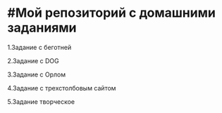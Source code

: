 <h1>#Мой репозиторий с домашними заданиями</h1>
<p>1.Задание с беготней</p>
<p>2.Задание с DOG</p>
<p>3.Задание с Орлом</p>
<p>4.Задание с трехстолбовым сайтом</p>
<p>5.Задание творческое</p>
